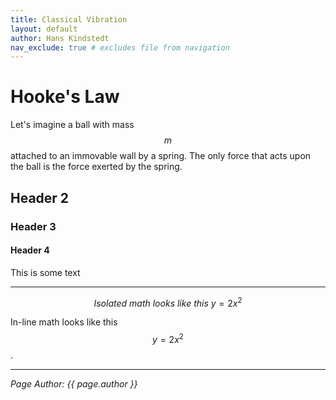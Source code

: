 ```yaml
---
title: Classical Vibration
layout: default
author: Hans Kindstedt
nav_exclude: true # excludes file from navigation
---
```


# Hooke's Law
Let's imagine a ball with mass $$m$$ attached to an immovable wall by a spring. The only force that acts upon the ball is the force exerted by the spring. 

## Header 2
### Header 3
#### Header 4
This is some text

---

$$Isolated \ math \ looks \ like \ this \ y=2x^{2}$$

In-line math looks like this $$y=2x^{2}$$.

---

*Page Author: {{ page.author }}*
